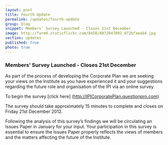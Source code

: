 ```yaml
---
layout: post
title: Fourth Update
permalink: /updates/fourth-update
group: blog
snippet: Members' Survey Launched - Closes 21st December
image: http://farm9.staticflickr.com/8458/8072047892_072bfaeab4.jpg
section: updates
published: true
photo: true
---
```


### Members' Survey Launched - Closes 21st December

As part of the process of developing the Corporate Plan we are seeking your views on the Institute as you have experienced it and your suggestions regarding the future role and organisation of the IPI via an online survey.

To begin the survey [click here] (http://IPICorporatePlan.questionpro.com)

The survey should take approximately 15 minutes to complete and closes on Friday 21st December 2012. 

Following the analysis of this survey’s findings we will be circulating an Issues Paper in January for your input. Your participation in this survey is essential to ensure the Issues Paper properly reflects the views of members and the matters affecting the future of the Institute.
